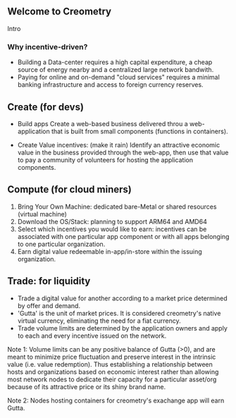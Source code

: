 ## Welcome to Creometry

Intro

### Why incentive-driven?

- Building a Data-center requires a high capital expenditure, a cheap source of energy nearby and a centralized large network bandwith.
- Paying for online and on-demand "cloud services" requires a minimal banking infrastructure and access to foreign currency reserves.


## Create (for devs)
- Build apps
   Create a web-based business delivered throu a web-application that is built from small components (functions in containers).
   
- Create Value incentives: (make it rain)
   Identify an attractive economic value in the business provided through the web-app, then use that value to pay a community of volunteers for hosting the application components.

## Compute (for cloud miners)
  1. Bring Your Own Machine: dedicated bare-Metal or shared resources (virtual machine)
  2. Download the OS/Stack: planning to support ARM64 and AMD64 
  3. Select which incentives you would like to earn: incentives can be associated with one particular app component or with all apps belonging to one particular organization.
  4. Earn digital value redeemable in-app/in-store within the issuing organization.
  
 ## Trade: for liquidity 
- Trade a digital value for another according to a market price determined by offer and demand. 
- 'Gutta' is the unit of market prices. It is considered creometry's native virtual currency, eliminating the need for a fiat currency.
- Trade volume limits are determined by the application owners and apply to each and every incentive issued on the network. 

Note 1: Volume limits can be any positive balance of Gutta (>0), and are meant to minimize price fluctuation and preserve interest in the intrinsic value (i.e. value redemption). Thus establishing a relationship between hosts and organizations based on economic interest rather than allowing most network nodes to dedicate their capacity for a particular asset/org because of its attractive price or its shiny brand name. 

Note 2: Nodes hosting containers for creometry's exachange app will earn Gutta.





